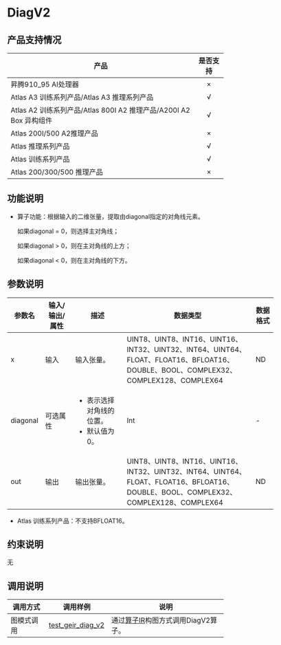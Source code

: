 # DiagV2

##  产品支持情况

| 产品 | 是否支持 |
| ---- | :----:|
|昇腾910_95 AI处理器|×|
|Atlas A3 训练系列产品/Atlas A3 推理系列产品|√|
|Atlas A2 训练系列产品/Atlas 800I A2 推理产品/A200I A2 Box 异构组件|√|
|Atlas 200I/500 A2推理产品|×|
|Atlas 推理系列产品|√|
|Atlas 训练系列产品|√|
|Atlas 200/300/500 推理产品|×|

## 功能说明

- 算子功能：根据输入的二维张量，提取由diagonal指定的对角线元素。
  
  如果diagonal = 0，则选择主对角线；
  
  如果diagonal > 0，则在主对角线的上方；
  
  如果diagonal < 0，则在主对角线的下方。

## 参数说明

<table class="tg" style="undefined;table-layout: fixed; width: 1576px"><colgroup>
  <col style="width: 50px">
  <col style="width: 70px">
  <col style="width: 120px">
  <col style="width: 300px">
  <col style="width: 50px">
  </colgroup>
  <thead>
    <tr>
      <th>参数名</th>
      <th>输入/输出/属性</th>
      <th>描述</th>
      <th>数据类型</th>
      <th>数据格式</th>
    </tr></thead>
  <tbody>
    <tr>
      <td>x</td>
      <td>输入</td>
      <td>输入张量。</td>
      <td>UINT8、UINT8、INT16、UINT16、INT32、UINT32、INT64、UINT64、FLOAT、FLOAT16、BFLOAT16、DOUBLE、BOOL、COMPLEX32、COMPLEX128、COMPLEX64</td>
      <td>ND</td>
    </tr>
    <tr>
      <td>diagonal</td>
      <td>可选属性</td>
      <td><ul><li>表示选择对角线的位置。</li><li>默认值为0。</li></td>
      <td>Int</td>
      <td>-</td>
    </tr>
    <tr>
      <td>out</td>
      <td>输出</td>
      <td>输出张量。</td>
      <td>UINT8、UINT8、INT16、UINT16、INT32、UINT32、INT64、UINT64、FLOAT、FLOAT16、BFLOAT16、DOUBLE、BOOL、COMPLEX32、COMPLEX128、COMPLEX64</td>
      <td>ND</td>
    </tr>
  </tbody></table>

- Atlas 训练系列产品：不支持BFLOAT16。

## 约束说明

无

## 调用说明

| 调用方式 | 调用样例                                                                   | 说明                                                           |
|--------------|------------------------------------------------------------------------|--------------------------------------------------------------|
| 图模式调用 | [test_geir_diag_v2](./examples/test_geir_diag_v2.cpp)   | 通过[算子IR](./op_graph/diag_v2_proto.h)构图方式调用DiagV2算子。 |
